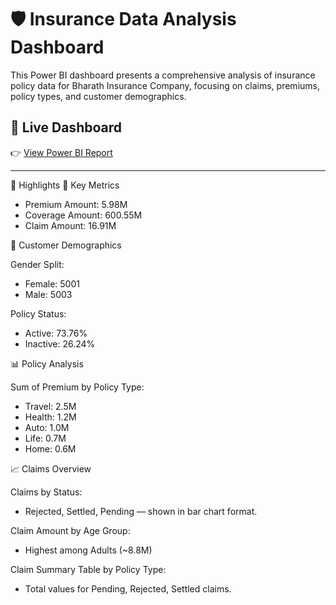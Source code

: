 # 🛡️ Insurance Data Analysis Dashboard
This Power BI dashboard presents a comprehensive analysis of insurance policy data for Bharath Insurance Company, focusing on claims, premiums, policy types, and customer demographics.

## 🔗 Live Dashboard

👉 [View Power BI Report](https://app.powerbi.com/reportEmbed?reportId=ca8a3633-ad16-4525-bffd-f106ebe02423&autoAuth=true&ctid=c609ae29-0d24-4583-874c-1da5a189995e)

---

📌 Highlights
🎯 Key Metrics

 - Premium Amount: 5.98M
 - Coverage Amount: 600.55M
 - Claim Amount: 16.91M

👥 Customer Demographics

Gender Split:
 - Female: 5001
 - Male: 5003

Policy Status:
 - Active: 73.76%
 - Inactive: 26.24%

📊 Policy Analysis

Sum of Premium by Policy Type:
 - Travel: 2.5M
 - Health: 1.2M
 - Auto: 1.0M
 - Life: 0.7M
 - Home: 0.6M

📈 Claims Overview

Claims by Status:
 - Rejected, Settled, Pending — shown in bar chart format.

Claim Amount by Age Group:
 - Highest among Adults (~8.8M)

Claim Summary Table by Policy Type:
 - Total values for Pending, Rejected, Settled claims.
